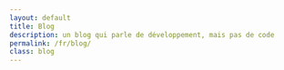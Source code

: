 ```yaml
---
layout: default
title: Blog
description: un blog qui parle de développement, mais pas de code
permalink: /fr/blog/
class: blog
---
```

